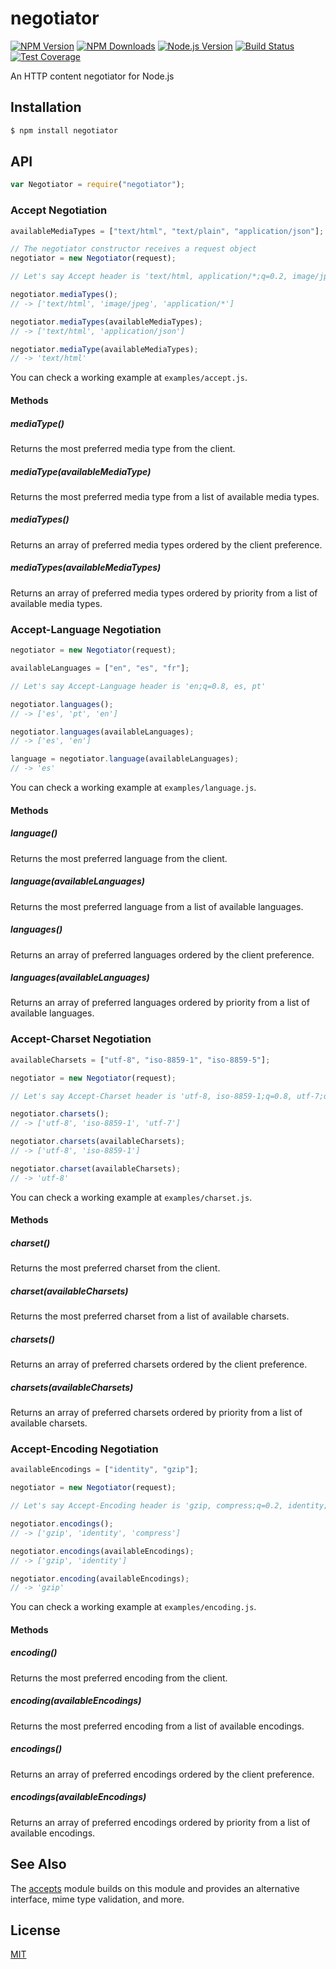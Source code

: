 # negotiator

[![NPM Version][npm-image]][npm-url]
[![NPM Downloads][downloads-image]][downloads-url]
[![Node.js Version][node-version-image]][node-version-url]
[![Build Status][github-actions-ci-image]][github-actions-ci-url]
[![Test Coverage][coveralls-image]][coveralls-url]

An HTTP content negotiator for Node.js

## Installation

```sh
$ npm install negotiator
```

## API

```js
var Negotiator = require("negotiator");
```

### Accept Negotiation

```js
availableMediaTypes = ["text/html", "text/plain", "application/json"];

// The negotiator constructor receives a request object
negotiator = new Negotiator(request);

// Let's say Accept header is 'text/html, application/*;q=0.2, image/jpeg;q=0.8'

negotiator.mediaTypes();
// -> ['text/html', 'image/jpeg', 'application/*']

negotiator.mediaTypes(availableMediaTypes);
// -> ['text/html', 'application/json']

negotiator.mediaType(availableMediaTypes);
// -> 'text/html'
```

You can check a working example at `examples/accept.js`.

#### Methods

##### mediaType()

Returns the most preferred media type from the client.

##### mediaType(availableMediaType)

Returns the most preferred media type from a list of available media types.

##### mediaTypes()

Returns an array of preferred media types ordered by the client preference.

##### mediaTypes(availableMediaTypes)

Returns an array of preferred media types ordered by priority from a list of
available media types.

### Accept-Language Negotiation

```js
negotiator = new Negotiator(request);

availableLanguages = ["en", "es", "fr"];

// Let's say Accept-Language header is 'en;q=0.8, es, pt'

negotiator.languages();
// -> ['es', 'pt', 'en']

negotiator.languages(availableLanguages);
// -> ['es', 'en']

language = negotiator.language(availableLanguages);
// -> 'es'
```

You can check a working example at `examples/language.js`.

#### Methods

##### language()

Returns the most preferred language from the client.

##### language(availableLanguages)

Returns the most preferred language from a list of available languages.

##### languages()

Returns an array of preferred languages ordered by the client preference.

##### languages(availableLanguages)

Returns an array of preferred languages ordered by priority from a list of
available languages.

### Accept-Charset Negotiation

```js
availableCharsets = ["utf-8", "iso-8859-1", "iso-8859-5"];

negotiator = new Negotiator(request);

// Let's say Accept-Charset header is 'utf-8, iso-8859-1;q=0.8, utf-7;q=0.2'

negotiator.charsets();
// -> ['utf-8', 'iso-8859-1', 'utf-7']

negotiator.charsets(availableCharsets);
// -> ['utf-8', 'iso-8859-1']

negotiator.charset(availableCharsets);
// -> 'utf-8'
```

You can check a working example at `examples/charset.js`.

#### Methods

##### charset()

Returns the most preferred charset from the client.

##### charset(availableCharsets)

Returns the most preferred charset from a list of available charsets.

##### charsets()

Returns an array of preferred charsets ordered by the client preference.

##### charsets(availableCharsets)

Returns an array of preferred charsets ordered by priority from a list of
available charsets.

### Accept-Encoding Negotiation

```js
availableEncodings = ["identity", "gzip"];

negotiator = new Negotiator(request);

// Let's say Accept-Encoding header is 'gzip, compress;q=0.2, identity;q=0.5'

negotiator.encodings();
// -> ['gzip', 'identity', 'compress']

negotiator.encodings(availableEncodings);
// -> ['gzip', 'identity']

negotiator.encoding(availableEncodings);
// -> 'gzip'
```

You can check a working example at `examples/encoding.js`.

#### Methods

##### encoding()

Returns the most preferred encoding from the client.

##### encoding(availableEncodings)

Returns the most preferred encoding from a list of available encodings.

##### encodings()

Returns an array of preferred encodings ordered by the client preference.

##### encodings(availableEncodings)

Returns an array of preferred encodings ordered by priority from a list of
available encodings.

## See Also

The [accepts](https://npmjs.org/package/accepts#readme) module builds on
this module and provides an alternative interface, mime type validation,
and more.

## License

[MIT](LICENSE)

[npm-image]: https://img.shields.io/npm/v/negotiator.svg
[npm-url]: https://npmjs.org/package/negotiator
[node-version-image]: https://img.shields.io/node/v/negotiator.svg
[node-version-url]: https://nodejs.org/en/download/
[coveralls-image]: https://img.shields.io/coveralls/jshttp/negotiator/master.svg
[coveralls-url]: https://coveralls.io/r/jshttp/negotiator?branch=master
[downloads-image]: https://img.shields.io/npm/dm/negotiator.svg
[downloads-url]: https://npmjs.org/package/negotiator
[github-actions-ci-image]: https://img.shields.io/github/workflow/status/jshttp/negotiator/ci/master?label=ci
[github-actions-ci-url]: https://github.com/jshttp/negotiator/actions/workflows/ci.yml
